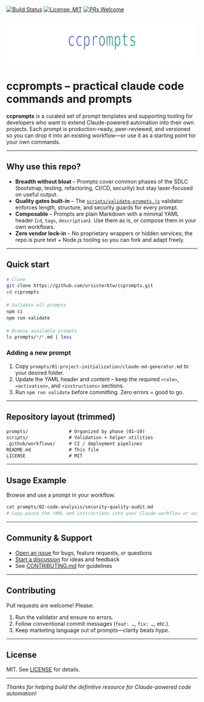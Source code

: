 [![Build Status](https://img.shields.io/github/actions/workflow/status/ursisterbtw/ccprompts/validate.yml?branch=main)](https://github.com/ursisterbtw/ccprompts/actions)
[![License: MIT](https://img.shields.io/badge/License-MIT-yellow.svg)](LICENSE)
[![PRs Welcome](https://img.shields.io/badge/PRs-welcome-brightgreen.svg)](CONTRIBUTING.md)

<p align="center">
  <img src="docs/banner.svg" width="720" height="120" alt="ccprompts banner: practical Claude code commands and prompts" />
</p>

# ccprompts – practical claude code commands and prompts

**ccprompts** is a curated set of prompt templates and supporting tooling for developers who want to extend Claude-powered automation into their own projects. Each prompt is production-ready, peer-reviewed, and versioned so you can drop it into an existing workflow—or use it as a starting point for your own commands.

---

## Why use this repo?

- **Breadth without bloat** – Prompts cover common phases of the SDLC (bootstrap, testing, refactoring, CI/CD, security) but stay laser-focused on useful output.
- **Quality gates built-in** – The [`scripts/validate-prompts.js`](scripts/validate-prompts.js) validator enforces length, structure, and security guards for every prompt.
- **Composable** – Prompts are plain Markdown with a minimal YAML header (`id`, `tags`, `description`). Use them as is, or compose them in your own workflows.
- **Zero vendor lock-in** – No proprietary wrappers or hidden services; the repo is pure text + Node.js tooling so you can fork and adapt freely.

---

## Quick start

```bash
# Clone
git clone https://github.com/ursisterbtw/ccprompts.git
cd ccprompts

# Validate all prompts
npm ci
npm run validate

# Browse available prompts
ls prompts/*/*.md | less
```

### Adding a new prompt

1. Copy `prompts/01-project-initialization/claude-md-generator.md` to your desired folder.
2. Update the YAML header and content – keep the required `<role>`, `<activation>`, and `<instructions>` sections.
3. Run `npm run validate` before committing. Zero errors = good to go.

---

## Repository layout (trimmed)

```text
prompts/               # Organized by phase (01–10)
scripts/               # Validation + helper utilities
.github/workflows/     # CI / deployment pipelines
README.md              # This file
LICENSE                # MIT
```

---

## Usage Example

Browse and use a prompt in your workflow:

```bash
cat prompts/02-code-analysis/security-quality-audit.md
# Copy-paste the YAML and instructions into your Claude workflow or automation tool
```

---

## Community & Support

- [Open an issue](https://github.com/ursisterbtw/ccprompts/issues) for bugs, feature requests, or questions
- [Start a discussion](https://github.com/ursisterbtw/ccprompts/discussions) for ideas and feedback
- See [CONTRIBUTING.md](CONTRIBUTING.md) for guidelines

---

## Contributing

Pull requests are welcome! Please:

1. Run the validator and ensure no errors.
2. Follow conventional commit messages (`feat: …`, `fix: …`, etc.).
3. Keep marketing language out of prompts—clarity beats hype.

---

## License

MIT. See [LICENSE](LICENSE) for details.

---

*Thanks for helping build the definitive resource for Claude-powered code automation!*
